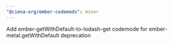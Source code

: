 ```yaml
---
"@ciena-org/ember-codemods": minor
---
```


Add ember-getWithDefault-to-lodash-get codemode for ember-metal.getWithDefault deprecation
